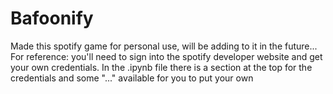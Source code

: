 # Bafoonify
Made this spotify game for personal use, will be adding to it in the future...
For reference: you'll need to sign into the spotify developer website and get your own credentials.
In the .ipynb file there is a section at the top for the credentials and some "..." available for you to put your own
